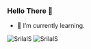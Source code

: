 ### Hello There 👋
- 🌱 I’m currently learning.

![SrilalS](https://github-readme-stats.vercel.app/api?username=SrilalS&count_private=true&hide=stars&include_all_commits=true&line_height=20&show_icons=true&theme=algolia)
![SrilalS](https://github-readme-stats.vercel.app/api/top-langs/?username=SrilalS&layout=compact&hide=html,css,scss&langs_count=5&theme=algolia)
<!--
**SrilalS/SrilalS** is a ✨ _special_ ✨ repository because its `README.md` (this file) appears on your GitHub profile.

Here are some ideas to get you started:

- 🔭 I’m currently working on ...
- 🌱 I’m currently learning ...
- 👯 I’m looking to collaborate on ...
- 🤔 I’m looking for help with ...
- 💬 Ask me about ...
- 📫 How to reach me: ...
- 😄 Pronouns: ...
- ⚡ Fun fact: ...
-->
